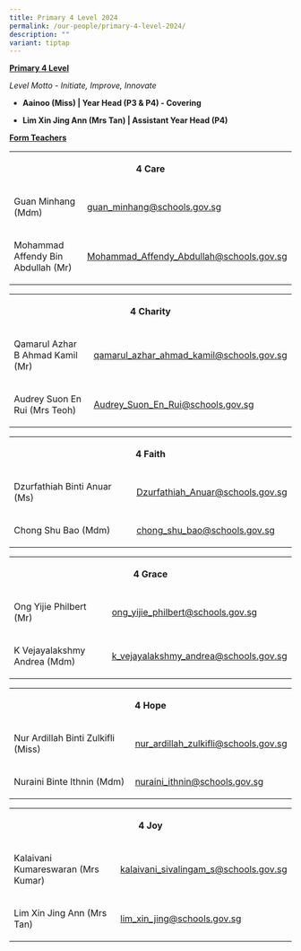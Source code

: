 ```yaml
---
title: Primary 4 Level 2024
permalink: /our-people/primary-4-level-2024/
description: ""
variant: tiptap
---
```

<p><strong><u>Primary 4 Level</u></strong></p><p><em>Level Motto - Initiate, Improve, Innovate</em></p><p></p><ul data-tight="true" class="tight"><li><p><strong>Aainoo (Miss) | Year Head (P3 &amp; P4) - Covering</strong></p></li><li><p><strong>Lim Xin Jing Ann (Mrs Tan) | Assistant Year Head (P4)</strong></p></li></ul><p></p><p><strong><u>Form Teachers</u></strong></p><table><tbody><tr><th rowspan="1" colspan="2"><p>4 Care</p></th></tr><tr><td rowspan="1" colspan="1"><p>Guan Minhang (Mdm)</p><p></p></td><td rowspan="1" colspan="1"><p><a href="mailto:guan_minhang@schools.gov.sg" rel="noopener noreferrer nofollow" target="_blank">guan_minhang@schools.gov.sg</a></p></td></tr><tr><td rowspan="1" colspan="1"><p>Mohammad Affendy Bin Abdullah (Mr)</p></td><td rowspan="1" colspan="1"><p><a href="mailto:Mohammad_Affendy_Abdullah@schools.gov.sg" rel="noopener noreferrer nofollow" target="_blank">Mohammad_Affendy_Abdullah@schools.gov.sg</a></p></td></tr></tbody></table><p></p><table><tbody><tr><th rowspan="1" colspan="2"><p>4 Charity</p></th></tr><tr><td rowspan="1" colspan="1"><p>Qamarul Azhar B Ahmad Kamil (Mr)</p></td><td rowspan="1" colspan="1"><p><a href="mailto:qamarul_azhar_ahmad_kamil@schools.gov.sg" rel="noopener noreferrer nofollow" target="_blank">qamarul_azhar_ahmad_kamil@schools.gov.sg</a></p></td></tr><tr><td rowspan="1" colspan="1"><p>Audrey Suon En Rui (Mrs Teoh)</p></td><td rowspan="1" colspan="1"><p><a href="mailto:Audrey_Suon_En_Rui@schools.gov.sg" rel="noopener noreferrer nofollow" target="_blank">Audrey_Suon_En_Rui@schools.gov.sg</a></p></td></tr></tbody></table><p></p><table><tbody><tr><th rowspan="1" colspan="2"><p>4 Faith</p></th></tr><tr><td rowspan="1" colspan="1"><p>Dzurfathiah Binti Anuar (Ms)</p></td><td rowspan="1" colspan="1"><p><a href="mailto:Dzurfathiah_Anuar@schools.gov.sg" rel="noopener noreferrer nofollow" target="_blank">Dzurfathiah_Anuar@schools.gov.sg</a></p></td></tr><tr><td rowspan="1" colspan="1"><p>Chong Shu Bao (Mdm)</p></td><td rowspan="1" colspan="1"><p><a href="mailto:chong_shu_bao@schools.gov.sg" rel="noopener noreferrer nofollow" target="_blank">chong_shu_bao@schools.gov.sg</a></p></td></tr></tbody></table><p></p><table><tbody><tr><th rowspan="1" colspan="2"><p>4 Grace</p></th></tr><tr><td rowspan="1" colspan="1"><p>Ong Yijie Philbert (Mr)</p></td><td rowspan="1" colspan="1"><p><a href="mailto:ong_yijie_philbert@schools.gov.sg" rel="noopener noreferrer nofollow" target="_blank">ong_yijie_philbert@schools.gov.sg</a></p></td></tr><tr><td rowspan="1" colspan="1"><p>K Vejayalakshmy Andrea (Mdm)</p></td><td rowspan="1" colspan="1"><p><a href="mailto:k_vejayalakshmy_andrea@schools.gov.sg" rel="noopener noreferrer nofollow" target="_blank">k_vejayalakshmy_andrea@schools.gov.sg</a></p></td></tr></tbody></table><p></p><table><tbody><tr><th rowspan="1" colspan="2"><p>4 Hope</p></th></tr><tr><td rowspan="1" colspan="1"><p>Nur Ardillah Binti Zulkifli (Miss)</p></td><td rowspan="1" colspan="1"><p><a href="mailto:nur_ardillah_zulkifli@schools.gov.sg" rel="noopener noreferrer nofollow" target="_blank">nur_ardillah_zulkifli@schools.gov.sg</a></p></td></tr><tr><td rowspan="1" colspan="1"><p>Nuraini Binte Ithnin (Mdm)</p></td><td rowspan="1" colspan="1"><p><a href="mailto:nuraini_ithnin@schools.gov.sg" rel="noopener noreferrer nofollow" target="_blank">nuraini_ithnin@schools.gov.sg</a></p></td></tr></tbody></table><p></p><table><tbody><tr><th rowspan="1" colspan="2"><p>4 Joy</p></th></tr><tr><td rowspan="1" colspan="1"><p>Kalaivani Kumareswaran (Mrs Kumar)</p></td><td rowspan="1" colspan="1"><p><a href="mailto:kalaivani_sivalingam_s@schools.gov.sg" rel="noopener noreferrer nofollow" target="_blank">kalaivani_sivalingam_s@schools.gov.sg</a></p></td></tr><tr><td rowspan="1" colspan="1"><p>Lim Xin Jing Ann (Mrs Tan)</p></td><td rowspan="1" colspan="1"><p><a href="mailto:lim_xin_jing@schools.gov.sg" rel="noopener noreferrer nofollow" target="_blank">lim_xin_jing@schools.gov.sg</a></p></td></tr></tbody></table><p></p>